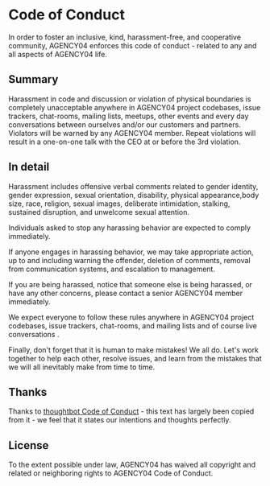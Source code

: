 # Code of Conduct

In order to foster an inclusive, kind, harassment-free, and cooperative community, AGENCY04 enforces this code of conduct - related to any and all aspects of AGENCY04 life.

## Summary
Harassment in code and discussion or violation of physical boundaries is completely unacceptable anywhere in AGENCY04 project codebases, issue trackers, chat-rooms, mailing lists, meetups, other events and every day conversations between ourselves and/or our customers and partners. Violators will be warned by any AGENCY04 member. Repeat violations will result in a one-on-one talk with the CEO at or before the 3rd violation.

## In detail
Harassment includes offensive verbal comments related to gender identity, gender expression, sexual orientation, disability, physical appearance,body size, race, religion, sexual images, deliberate intimidation, stalking, sustained disruption, and unwelcome sexual attention.

Individuals asked to stop any harassing behavior are expected to comply immediately.

If anyone engages in harassing behavior, we may take appropriate action, up to and including warning the offender, deletion of comments, removal from communication systems, and escalation to management.

If you are being harassed, notice that someone else is being harassed, or have any other concerns, please contact a senior AGENCY04 member immediately.

We expect everyone to follow these rules anywhere in AGENCY04 project codebases, issue trackers, chat-rooms, and mailing lists and of course live conversations .

Finally, don't forget that it is human to make mistakes! We all do. Let's work together to help each other, resolve issues, and learn from the mistakes that we will all inevitably make from time to time.

## Thanks
Thanks to [thoughtbot Code of Conduct](https://thoughtbot.com/open-source-code-of-conduct) - this text has largely been copied from it - we feel that it states our intentions and thoughts perfectly.

## License
To the extent possible under law, AGENCY04 has waived all copyright and related or neighboring rights to AGENCY04 Code of Conduct.